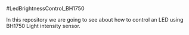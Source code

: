#LedBrightnessControl_BH1750

In this repository we are going to see about how to control an LED using BH1750 Light intensity sensor.

